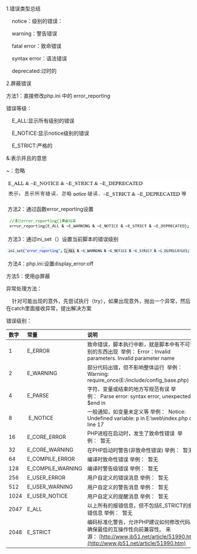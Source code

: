 1.错误类型总结

    notice：级别的错误：

    warning：警告错误

    fatal error：致命错误

    syntax error：语法错误

    deprecated:过时的

  


  


2.屏蔽错误

方法1：直接修改php.ini 中的 error\_reporting

错误等级：

    E\_ALL:显示所有级别的错误

    E\_NOTICE:显示notice级别的错误

    E\_STRICT:严格的

&:表示并且的意思

~：忽略

  


![](img/Language/PHP/error/4b82c196-566b-4c38-91c1-e53693a26f4d.png)

 方法2：通过函数error\_reporting设置

![](img/Language/PHP/error/9e7b307c-0295-49d0-81f7-5e58d790ee6a.png)

 方法3：通过ini\_set（）设置当前脚本的错误级别

![](img/Language/PHP/error/2a76b3a5-6609-4ffc-b9f6-d55492a3e95e.png)

 方法4：php.ini:设置display_error:off

方法5：使用@屏蔽

异常处理方法：

    针对可能出现的意外，先尝试执行（try），如果出现意外，抛出一个异常，然后在catch里面接收异常，提出解决方案



错误级别：

| 数字 | 常量 | 说明 |
| :--- | :--- | :--- |
| 1 | E\_ERROR | 致命错误，脚本执行中断，就是脚本中有不可识别的东西出现  举例： Error：Invalid parameters. Invalid parameter name |
| 2 | E\_WARNING | 部分代码出错，但不影响整体运行  举例： Warning: require\_once\(E:/include/config\_base.php\) |
| 4 | E\_PARSE  | 字符、变量或结束的地方写规范有误 举例：  Parse error: syntax error, unexpected $end in |
| 8  |  E\_NOTICE | 一般通知，如变量未定义等 举例：  Notice: Undefined variable: p in E:\web\index.php on line 17 |
| 16  | E\_CORE\_ERROR | PHP进程在启动时，发生了致命性错误  举例：  暂无 |
| 32  | E\_CORE\_WARNING | 在PHP启动时警告\(非致命性错误\) 举例：  暂无 |
| 64 | E\_COMPILE\_ERROR | 编译时致命性错误 举例：  暂无 |
| 128 | E\_COMPILE\_WARNING | 编译时警告级错误 举例：  暂无 |
| 256 | E\_USER\_ERROR  | 用户自定义的错误消息 举例：  暂无 |
| 512 | E\_USER\_WARNING | 用户自定义的警告消息 举例：  暂无 |
| 1024 | E\_USER\_NOTICE  | 用户自定义的提醒消息 举例：  暂无 |
| 2047 | E\_ALL | 以上所有的报错信息，但不包括E\_STRICT的报错信息 举例：  暂无 |
| 2048 | E\_STRICT | 编码标准化警告，允许PHP建议如何修改代码以确保最佳的互操作性向前兼容性。 来源： [http://www.jb51.net/article/51990.htm](http://www.jb51.net/article/51990.htm) |



